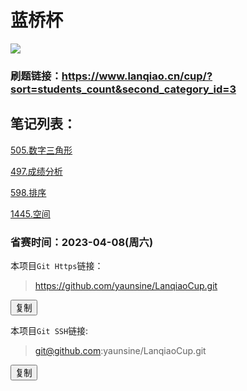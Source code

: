 # 蓝桥杯
![](https://img.shields.io/badge/语言-python-orange.svg)


### 刷题链接：https://www.lanqiao.cn/cup/?sort=students_count&second_category_id=3


## 笔记列表：

[505.数字三角形](505数字三角形.md)

[497.成绩分析](497成绩.md)

[598.排序](598排序.md)

[1445.空间](1445空间.md)


### 省赛时间：2023-04-08(周六)

本项目`Git Https`链接：
> https://github.com/yaunsine/LanqiaoCup.git

<button onclick="javascript:navigator.clipboard.writeText('https://github.com/yaunsine/LanqiaoCup.git');">复制</button>

本项目`Git SSH`链接:
> git@github.com:yaunsine/LanqiaoCup.git

<button onclick="javascript:navigator.clipboard.writeText('git@github.com:yaunsine/LanqiaoCup.git');">复制</button>